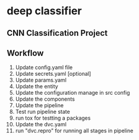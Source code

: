 # deep classifier
## CNN Classification Project

## Workflow

1. Update config.yaml file
2. Update secrets.yaml [optional]
3. Update params.yaml 
4. Update the entity
5. Update the configuration manage in src config
6. Update the components
7. Update the pipeline
8. Test run pipeline state
9. run tox for testting a packages
10. Update the dvc.yaml 
11. run "dvc.repro" for running all stages in pipeline